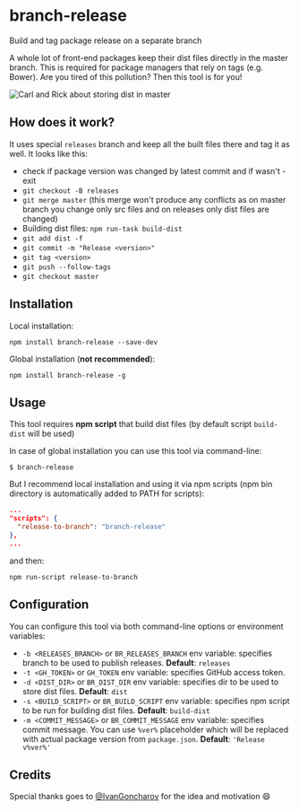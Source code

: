 branch-release
=====
Build and tag package release on a separate branch

A whole lot of front-end packages keep their dist files directly in the master branch. This is required for package managers that rely on tags (e.g. Bower). Are you tired of this pollution? Then this tool is for you!

![Carl and Rick about storing dist in master](http://i.imgur.com/YXgba3U.jpg "Carl and Rick about storing dist in master")

## How does it work?
It uses special `releases` branch and keep all the built files there and tag it as well.
It looks like this:
- check if package version was changed by latest commit and if wasn't - exit
- `git checkout -B releases`
- `git merge master` (this merge won't produce any conflicts as on master branch you change only src files and on releases only dist files are changed)
- Building dist files: `npm run-task build-dist`
- `git add dist -f`
- `git commit -m "Release <version>"`
- `git tag <version>`
- `git push --follow-tags`
- `git checkout master`

## Installation
Local installation:

    npm install branch-release --save-dev

Global installation (**not recommended**):

    npm install branch-release -g

## Usage
This tool requires **npm script** that build dist files (by default script `build-dist` will be used)

In case of global installation you can use this tool via command-line:

    $ branch-release

But I recommend local installation and using it via npm scripts (npm bin directory is automatically added to PATH for scripts):

```json
...
"scripts": {
  "release-to-branch": "branch-release"
},
...
```

and then:

    npm run-script release-to-branch


## Configuration

You can configure this tool via both command-line options or environment variables:

- `-b <RELEASES_BRANCH>` or `BR_RELEASES_BRANCH` env variable: specifies branch to be used to publish releases. **Default**: `releases`
- `-t <GH_TOKEN>` or `GH_TOKEN` env variable: specifies GitHub access token.
- `-d <DIST_DIR>` or `BR_DIST_DIR` env variable: specifies dir to be used to store dist files. **Default**: `dist`
- `-s <BUILD_SCRIPT>` or `BR_BUILD_SCRIPT` env variable: specifies npm script to be run for building dist files. **Default**: `build-dist`
- `-m <COMMIT_MESSAGE>` or `BR_COMMIT_MESSAGE` env variable: specifies commit message. You can use `%ver%` placeholder which will be replaced with actual package version from `package.json`. **Default**: `'Release v%ver%'`

## Credits
Special thanks goes to [@IvanGoncharov](https://github.com/IvanGoncharov) for the idea and motivation :smile:
